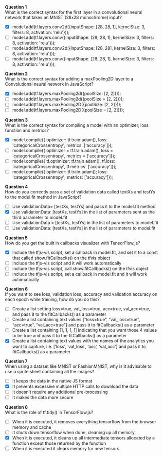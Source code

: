 **Question 1**<br>
What is the correct syntax for the first layer in a convolutional neural network that takes an MNIST (28x28 monochrome) input? 
- [x] model.add(tf.layers.conv2d({inputShape: [28, 28, 1], kernelSize: 3, filters: 8, activation: 'relu'})); 
- [ ] model.add(tf.layers.conv({inputShape: (28, 28, 1), kernelSize: 3, filters: 8, activation: 'relu'}));
- [ ] model.add(tf.layers.conv2d({inputShape: [28, 28], kernelSize: 3, filters: 8, activation: 'relu'}));
- [ ] model.add(tf.layers.conv({inputShape: [28, 28, 1], kernelSize: 3, filters: 8, activation: 'relu'}));

**Question 2**<br>
What is the correct syntax for adding a maxPooling2D layer to a Convolutional neural network in JavaScript?
- [x] model.add(tf.layers.maxPooling2d({poolSize: [2, 2]})); 
- [ ] model.add(tf.layers.maxPooling2d({poolSize = [2, 2]}));
- [ ] model.add(tf.layers.maxPooling2D({poolSize: [2, 2]}));
- [ ] model.add(tf.layers.maxPooling2D({poolSize =  [2, 2]}));

**Question 3**<br>
What is the correct syntax for compiling a model with an optimizer, loss function and metrics? 
- [x] model.compile({  optimizer: tf.train.adam(), loss: 'categoricalCrossentropy', metrics: ['accuracy']});
- [ ] model.compile({  optimizer = tf.train.adam(), loss = 'categoricalCrossentropy', metrics = ['accuracy']});
- [ ] model.compile({  tf.optimizer: tf.train.adam(), tf.loss: 'categoricalCrossentropy', tf.metrics: ['accuracy']});
- [ ] model.compile({  optimizer: tf.train.adam(); loss: 'categoricalCrossentropy'; metrics: ['accuracy']});

**Question 4**<br>
How do you correctly pass a set of validation data called textXs and testYs to the model.fit method in JavaScript?
- [ ] Use validationData= [testXs, testYs] and pass it to the model.fit method
- [x] Use validationData: [testXs, testYs] in the list of parameters sent as the third parameter to model.fit
- [ ] Use validationData = [testXs, testYs] in the list of parameters to model.fit
- [ ] Use validationData: [testXs, testYs] in the list of parameters to model.fit

**Question 5**<br>
How do you get the built in callbacks visualizer with TensorFlow.js?
- [x] Include the tfjs-vis script, set a callback in model.fit, and set it to a const that called show.fitCallbacks() on the tfvis object
- [ ] Include the tfjs-vis script and it will work automatically
- [ ] Include the tfjs-vis script, call show.fitCallbacks() on the tfvis object
- [ ] Include the tfjs-vis script, set a callback in model.fit and it will work automatically

**Question 6**<br>
If you want to see loss, validation loss, accuracy and validation accuracy on each epoch while training, how do you do this? 
- [ ] Create a list setting loss=true, val_loss=true, acc=true, val_acc=true, and pass it to the fitCallbacks() as a parameter
- [ ] Create a list containing text values [“loss=true”, “val_loss=true”, “acc=true”, “val_acc=true”] and pass it to fitCallbacks() as a parameter
- [ ] Create a list containing [1, 1, 1, 1] indicating that you want those 4 values to be true and pass it to the fitCallbacks() as a parameter
- [x] Create a list containing text values with the names of the analytics you want to capture, i.e. [‘loss’, ‘val_loss’, ‘acc’, ‘val_acc’] and pass it to fitCallbacks() as a parameter

**Question 7**<br>
When using a dataset like MNIST or FashionMNIST, why is it advisable to use a sprite sheet containing all the images?
- [ ] It keeps the data in the native JS format
- [x] It prevents excessive multiple HTTP calls to download the data
- [ ] It doesn’t require any additional pre-processing
- [ ] It makes the data more secure

**Question 8**<br>
What is the role of tf.tidy() in TensorFlow.js?
- [ ] When it is executed, it removes everything tensorflow from the browser memory and cache
- [ ] It shuts down tensorflow when done, cleaning up all memory
- [x] When it is executed, it cleans up all intermediate tensors allocated by a function except those returned by the function
- [ ] When it is executed it clears memory for new tensors
